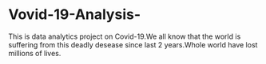 # Vovid-19-Analysis-
This is data analytics project on Covid-19.We all know that the world is suffering from this deadly desease since last 2 years.Whole world have lost millions of lives.
